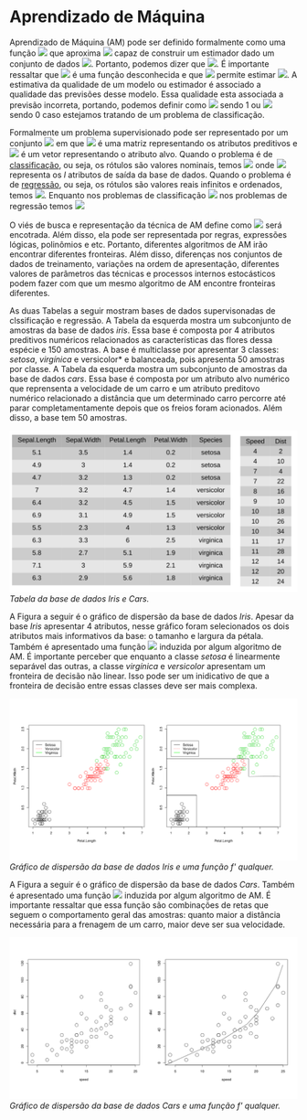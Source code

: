  # Aprendizado de Máquina

Aprendizado de Máquina (AM) pode ser definido formalmente como uma função <img src="https://render.githubusercontent.com/render/math?math=f'"/> que aproxima <img src="https://render.githubusercontent.com/render/math?math=f"/> capaz de construir um estimador dado um conjunto de dados   <img src="https://render.githubusercontent.com/render/math?math=(X, y)"/>. Portanto, podemos dizer que <img src="https://render.githubusercontent.com/render/math?math=\{ (X, y) \|  f'(X) \approx f(X)\}"/>. É importante ressaltar que <img src="https://render.githubusercontent.com/render/math?math=f"/> é uma função desconhecida e que <img src="https://render.githubusercontent.com/render/math?math=f'"/> permite estimar <img src="https://render.githubusercontent.com/render/math?math=f"/>. A estimativa da qualidade de um modelo ou estimador é associado a qualidade das previsões desse modelo. Essa qualidade esta associada a previsão incorreta, portando, podemos definir como <img src="https://render.githubusercontent.com/render/math?math=f'(X) \neq f(X)"/> sendo 1 ou <img src="https://render.githubusercontent.com/render/math?math=f'(X) = f(X)"/> sendo 0 caso estejamos tratando de um problema de classificação.  

Formalmente um problema supervisionado pode ser representado por um conjunto <img src="https://render.githubusercontent.com/render/math?math=(X, y)"/> em que <img src="https://render.githubusercontent.com/render/math?math=X"/> é uma matriz representando os atributos preditivos e <img src="https://render.githubusercontent.com/render/math?math=y"/> é um vetor representando o atributo alvo. Quando o problema é de [classificação](class), ou seja, os rótulos são valores nominais, temos <img src="https://render.githubusercontent.com/render/math?math=y = \{c_1, c_2,...c_l \}"/> onde <img src="https://render.githubusercontent.com/render/math?math=c_l"/> representa os *l* atributos de saída da base de dados. Quando o problema é de [regressão](regr), ou seja, os rótulos são valores reais infinitos e ordenados, temos <img src="https://render.githubusercontent.com/render/math?math=y = \mathbb{R}"/>. Enquanto nos problemas de classificação <img src="https://render.githubusercontent.com/render/math?math=f'(X_i) \in \{c_1, c_2,...c_l\}"/> nos problemas de regressão temos <img src="https://render.githubusercontent.com/render/math?math=f'(X_i) \in \mathbb{R}"/>

O viés de busca e representação da técnica de AM define como <img src="https://render.githubusercontent.com/render/math?math=f'"/> será encotrada. Além disso, ela pode ser representada por regras, expressões lógicas, polinômios e etc. Portanto, diferentes algoritmos de AM irão encontrar diferentes fronteiras. Além disso, diferenças nos conjuntos de dados de treinamento, variações na ordem de apresentação, diferentes valores de parâmetros das técnicas e processos internos estocásticos podem fazer com que um mesmo algoritmo de AM encontre fronteiras diferentes.

As duas Tabelas a seguir mostram bases de dados supervisonadas de clssificação e regressão. A Tabela da esquerda mostra um subconjunto de amostras da base de dados *iris*. Essa base é composta por 4 atributos preditivos numéricos relacionados as características das flores dessa espécie e 150 amostras. A base é multiclasse por apresentar 3 classes: *setosa*, *virgínica* e versicolor* e balanceada, pois apresenta 50 amostras por classe. A Tabela da esquerda mostra um subconjunto de amostras da base de dados *cars*.  Essa base é composta por um atributo alvo numérico que reprensenta a velocidade de um carro e um atributo preditovo numérico relacionado a distância que um determinado carro percorre até parar completamentamente depois que os freios foram acionados. Além disso, a base tem 50 amostras.

![](bases.png) *Tabela da base de dados Iris e Cars.*

A Figura a seguir é o gráfico de dispersão da base de dados *Iris*. Apesar da base *Iris* apresentar 4 atributos, nesse gráfico foram selecionados os dois atributos mais informativos da base: o tamanho e largura da pétala. Também é apresentado uma função <img src="https://render.githubusercontent.com/render/math?math=f'"/> induzida por algum algoritmo de AM. É importante perceber que enquanto a classe *setosa* é linearmente separável das outras, a classe *virgínica* e *versicolor* apresentam um fronteira de decisão não linear. Isso pode ser um inidicativo de que a fronteira de decisão entre essas classes deve ser mais complexa.  

![](iris_model.png) *Gráfico de dispersão da base de dados Iris e uma função f' qualquer.*

A Figura a seguir é o gráfico de dispersão da base de dados *Cars*. Também é apresentado uma função <img src="https://render.githubusercontent.com/render/math?math=f'"/> induzida por algum algoritmo de AM. É importante ressaltar que essa função são combinações de retas que seguem o comportamento geral das amostras: quanto maior a distância necessária para a frenagem de um carro, maior deve ser sua velocidade. 

![](cars_model.png) *Gráfico de dispersão da base de dados Cars e uma função f' qualquer.*

